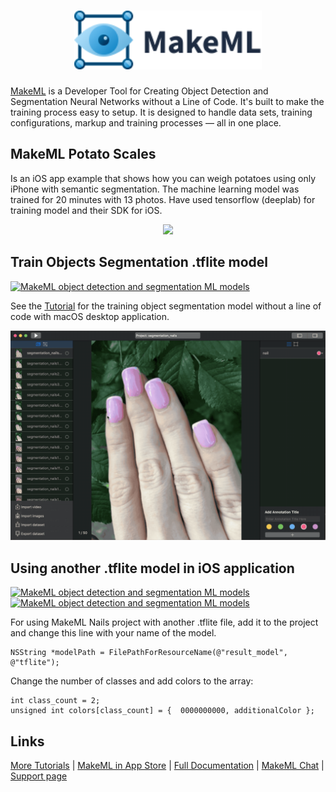 <h1 align="center">
<img src="images/logo_vector.svg" width=300px href="https://makeml.app?from=github_potato_weigher" alt="Object Detection and Segmentation MakeML">
</h1>

[MakeML](https://makeml.app?from=github_potato_weigher) is a Developer Tool for Creating Object Detection and Segmentation Neural Networks without a Line of Code. It's built to make the training process easy to setup. It is designed to handle data sets, training configurations, markup and training processes — all in one place.

## MakeML Potato Scales
Is an iOS app example that shows how you can weigh potatoes using only iPhone with semantic segmentation. The machine learning model was trained for 20 minutes with 13 photos. Have used tensorflow (deeplab) for training model and their SDK for iOS.
<div align="center">
<img src="images/potato_result.gif">
</div>

## Train Objects Segmentation .tflite model
[![MakeML object detection and segmentation ML models](https://img.shields.io/static/v1?label=platform&message=macOS&color=blue)](https://makeml.app)

See the [Tutorial](https://makeml.app/docs/potato_scales_editorial?from=github_potato_weigher) for the training object segmentation model without a line of code with macOS desktop application.

<div align="center">
<img src="images/nails_adding_annotations.gif">
</div>

## Using another .tflite model in iOS application
[![MakeML object detection and segmentation ML models](https://img.shields.io/static/v1?label=platform&message=iOS&color=blue)](https://makeml.app)    [![MakeML object detection and segmentation ML models](https://img.shields.io/static/v1?label=language&message=swift&nbsp;&#124;&nbsp;objective-c&color=green)](https://makeml.app)

For using MakeML Nails project with another .tflite file, add it to the project and change this line with your name of the model.
```
NSString *modelPath = FilePathForResourceName(@"result_model", @"tflite");
```

Change the number of classes and add colors to the array:
```
int class_count = 2;
unsigned int colors[class_count] = {  0000000000, additionalColor };
```

## Links

[More Tutorials](https://makeml.app/tutorials?from=github_potato_weigher) | [MakeML in App Store](https://apps.apple.com/us/app/makeml/id1469520792?mt=12) | [Full Documentation](https://makeml.app/docs/doc1?from=github_potato_weigher) | [MakeML Chat](https://discordapp.com/invite/vgcG3Su) | [Support page](https://makeml.app/support?from=github_potato_weigher)
